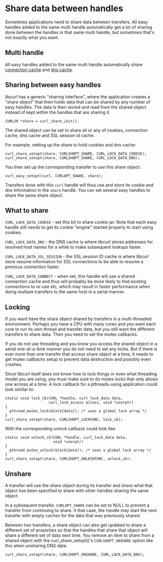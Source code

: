 # Share data between handles

Sometimes applications need to share data between transfers. All easy handles
added to the same multi handle automatically get a lot of sharing done between
the handles in that same multi handle, but sometimes that's not exactly what
you want.

## Multi handle

All easy handles added to the same multi handle automatically share
[connection cache](libcurl-connectionreuse) and [dns cache](libcurl-names.md).

## Sharing between easy handles

libcurl has a generic "sharing interface", where the application creates a
"share object" that then holds data that can be shared by any number of easy
handles. The data is then stored and read from the shared object instead of
kept within the handles that are sharing it.

    CURLSH *share = curl_share_init();

The shared object can be set to share all or any of cookies, connection cache,
dns cache and SSL session id cache.

For example, setting up the share to hold cookies and dns cache:

    curl_share_setopt(share, CURLSHOPT_SHARE, CURL_LOCK_DATA_COOKIE);
    curl_share_setopt(share, CURLSHOPT_SHARE, CURL_LOCK_DATA_DNS);

You then set up the corresponding transfer to use this share object:

    curl_easy_setopt(curl, CURLOPT_SHARE, share);

Transfers done with this `curl` handle will thus use and store its cookie and
dns information in the `share` handle. You can set several easy handles to
share the same share object.

## What to share

`CURL_LOCK_DATA_COOKIE` - set this bit to share cookie jar. Note that each
easy handle still needs to get its cookie "engine" started properly to start
using cookies.

`CURL_LOCK_DATA_DNS` - the DNS cache is where libcurl stores addresses for
resolved host names for a while to make subsequent lookups faster.

`CURL_LOCK_DATA_SSL_SESSION` - the SSL session ID cache is where libcurl store
resume information for SSL connections to be able to resume a previous
connection faster.

`CURL_LOCK_DATA_CONNECT` - when set, this handle will use a shared connection
cache and thus will probably be more likely to find existing connections to
re-use etc, which may result in faster performance when doing multiple
transfers to the same host in a serial manner.

## Locking

If you want have the share object shared by transfers in a multi-threaded
environment. Perhaps you have a CPU with many cores and you want each core to
run its own thread and transfer data, but you still want the different
transfers to share data. Then you need to set the mutex callbacks.

If you do not use threading and you *know* you access the shared object in a
serial one-at-a-time manner you do not need to set any locks. But if there is
ever more than one transfer that access share object at a time, it needs to
get mutex callbacks setup to prevent data destruction and possibly even
crashes.

Since libcurl itself does not know how to lock things or even what threading
model you are using, you must make sure to do mutex locks that only allows one
access at a time. A lock callback for a pthreads-using application could look
similar to:

    static void lock_cb(CURL *handle, curl_lock_data data,
                        curl_lock_access access, void *userptr)
    {
      pthread_mutex_lock(&lock[data]); /* uses a global lock array */
    }
    curl_share_setopt(share, CURLSHOPT_LOCKFUNC, lock_cb);

With the corresponding unlock callback could look like:

    static void unlock_cb(CURL *handle, curl_lock_data data,
                          void *userptr)
    {
      pthread_mutex_unlock(&lock[data]); /* uses a global lock array */
    }
    curl_share_setopt(share, CURLSHOPT_UNLOCKFUNC, unlock_cb);

## Unshare

A transfer will use the share object during its transfer and share what that
object has been specified to share with other handles sharing the same object.

In a subsequent transfer, `CURLOPT_SHARE` can be set to NULL to prevent a
transfer from continuing to share. It that case, the handle may start the next
transfer with empty caches for the data that was previously shared.

Between two transfers, a share object can also get updated to share a
different set of properties so that the handles that share that object will
share a different set of data next time. You remove an item to share from a
shared object with the curl_share_setopt()'s `CURLSHOPT_UNSHARE` option like
this when unsharing DNS data:

    curl_share_setopt(share, CURLSHOPT_UNSHARE, CURL_LOCK_DATA_DNS);
